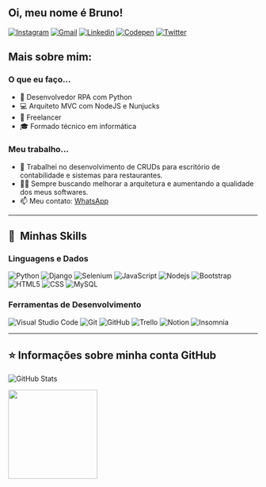 ## Oi, meu nome é Bruno!

<div>
  <a href="https://www.instagram.com/pythonizando.js" target="_blank"><img src="https://img.shields.io/badge/-Instagram-E4405F?style=flat&logo=instagram&logoColor=white" alt="Instagram" /></a>
  <a href="mailto: bruno.pythonizando@gmail.com"><img src="https://img.shields.io/badge/Gmail-red?style=flat&logo=Gmail&logoColor=white" alt="Gmail" /></a>
  <a href="https://www.linkedin.com/in/brunorpdev/" target="_blank"><img src="https://img.shields.io/badge/LinkedIn-blue?style=flat&logo=linkedin&labelColor=blue" alt="Linkedin" /></a>
  <a href="https://codepen.io/obrunorp" target="_blank"><img src="https://img.shields.io/badge/-Codepen-black?style=flat&logo=Codepen&logoColor=white" alt="Codepen" /></a>
  <a href="https://twitter.com/obrunodev" target="_blank"><img src="https://img.shields.io/twitter/follow/obrunodev?style=social" alt="Twitter" /></a>
</div>

## Mais sobre mim:

### O que eu faço...
<ul>
  <li>🤖 Desenvolvedor RPA com Python</li>
  <li>💻 Arquiteto MVC com NodeJS e Nunjucks</li>
  <li>💼 Freelancer</li>
  <li>🎓 Formado técnico em informática</li>
</ul>

### Meu trabalho...

- 🔭 Trabalhei no desenvolvimento de CRUDs para escritório de contabilidade e sistemas para restaurantes.
- 👨‍💻 Sempre buscando melhorar a arquitetura e aumentando a qualidade dos meus softwares.
- 📫 Meu contato: [WhatsApp](https://whats.link/obrunozap)

---

## :rocket: &nbsp;Minhas Skills

### **Linguagens e Dados**

  ![Python](https://img.shields.io/badge/-Python-333333?style=flat&logo=python)
  ![Django](https://img.shields.io/badge/-Django-0c4b33?style=flat&logo=django)
  ![Selenium](https://img.shields.io/badge/-Selenium-333333?style=flat&logo=selenium)
  ![JavaScript](https://img.shields.io/badge/-JavaScript-333333?style=flat&logo=javascript)
  ![Nodejs](https://img.shields.io/badge/-Nodejs-333333?style=flat&logo=node.js)
  ![Bootstrap](https://img.shields.io/badge/-Bootstrap-333333?style=flat&logo=bootstrap)
  ![HTML5](https://img.shields.io/badge/-HTML5-333333?style=flat&logo=HTML5)
  ![CSS](https://img.shields.io/badge/-CSS-333333?style=flat&logo=CSS3&logoColor=1572B6)
  ![MySQL](https://img.shields.io/badge/-MySQL-333333?style=flat&logo=mysql)
  

### **Ferramentas de Desenvolvimento**

  ![Visual Studio Code](https://img.shields.io/badge/-Visual%20Studio%20Code-333333?style=flat&logo=visual-studio-code&logoColor=007ACC)
  ![Git](https://img.shields.io/badge/-Git-333333?style=flat&logo=git)
  ![GitHub](https://img.shields.io/badge/-GitHub-333333?style=flat&logo=github)
  ![Trello](https://img.shields.io/badge/-Trello-333333?style=flat&logo=trello&logoColor=007ACC)
  ![Notion](https://img.shields.io/badge/-Notion-333333?style=flat&logo=notion)
  ![Insomnia](https://img.shields.io/badge/-Insomnia-333333?style=flat&logo=insomnia)
  
---

## ⭐ Informações sobre minha conta GitHub

![GitHub Stats](https://github-readme-stats.vercel.app/api?username=obrunodev&show_icons=true&theme=dark)

<div>
  <img height="180em" src="https://github-readme-stats.vercel.app/api/top-langs/?username=obrunodev&layout=compact&langs_count=8&theme=dark"/>
</div>
